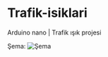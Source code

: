 # Trafik-isiklari
Arduino nano | Trafik ışık projesi

Şema:
![Şema](https://i.hizliresim.com/4wDumS.jpg)
